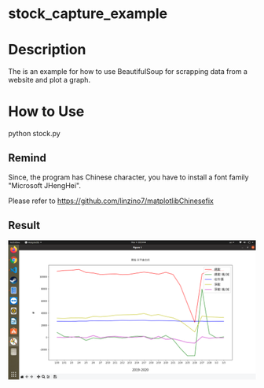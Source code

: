 # stock_capture_example

# Description
The is an example for how to use BeautifulSoup for scrapping data from a website and plot a graph. 

# How to Use
python stock.py

## Remind
Since, the program has Chinese character, you have to install a font family "Microsoft JHengHei".

Please refer to https://github.com/linzino7/matplotlibChinesefix

## Result
![Result](result.png)
